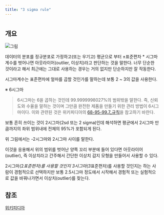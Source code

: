 ```yaml
---
title: "3 sigma rule"
---
```


#

## 개요

![그림](/images/3_sigma_rule/Standard_deviation_diagram.svg.png)

데이터의 분포를 정규분포로 가정하고(또는 우기고) 평균으로 부터 ±표준편차 * 시그마계수를 벗어나면 아웃라이어(outlier, 이상치)라고 판단하는 것을 말한다. 너무 단순한 것이라고 해서 최근에는 그대로 사용하는 경우는 거의 없지만 단순하지만 잘 작동한다.

시그마계수는 표준편차에 얼마를 곱할 것인가를 말하는데 보통 2 ~ 3의 값을 사용한다.

※ 6시그마

> 6시그마는 6을 곱하는 것인데 99.9999998027%의 범위밖을 말한다. 즉, 신뢰도와 수율을 말하는 것이며 그만큼 완전한 제품을 만들기 위한 관리 방법이 6시그마이다. 이와 관련된 것은 위키피디아의 [68-95-99.7_규칙](https://ko.wikipedia.org/wiki/68-95-99.7_규칙)을 참고하기 바란다.

보통 흔히 쓰이는 것이 2시그마(2sd 또는 2 sigma)인데 해석하면 평균에서 2시그마 만큼까지의 좌위 범위내에 전체의 95%가 포함되게 된다.

위 그림에서는 -2시그마와 2시그마 사이를 말한다.

이것을 응용해서 위의 범위를 벗어난 양쪽 꼬리 부분에 들어 있다면 아웃라이어(outlier), 즉 이상치라고 간주해서 간단한 이상치 감지 모형을 만들어서 사용할 수 있다.

2시그마(2*표준편차)를 사용할 것인지 3시그마(3*표준편차)를 사용할 것인지는 하는 사람이 경험적으로 선택하지만 보통 2.5시그마 정도에서 시작해서 경험적 또는 실험적으로 값을 바꿔나가면서 이상치(outlier)를 찾는다.

## 참조

[위키피디아](https://ko.wikipedia.org/wiki/68-95-99.7_%EA%B7%9C%EC%B9%99)

